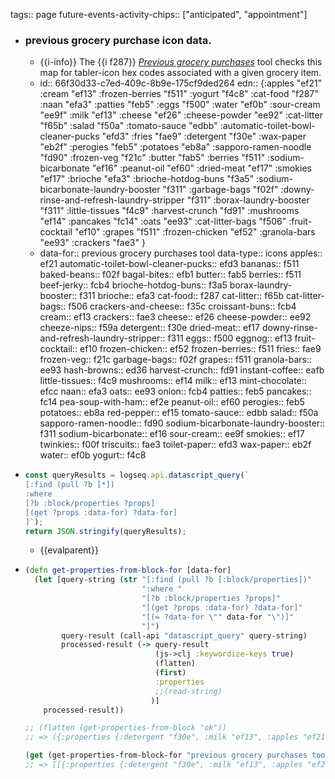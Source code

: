 tags:: page
future-events-activity-chips:: ["anticipated", "appointment"]

- ### previous grocery purchase icon data.
	- {{i-info}} The {{i f287}} [*Previous grocery purchases*](((670573d6-fb31-4f86-ab91-e536af8c6760))) tool checks this map for tabler-icon hex codes associated with a given grocery item.
	- id:: 66f30d33-c7ed-409c-8b9e-175cf9ded264
	  edn:: {:apples "ef21" :cream "ef13" :frozen-berries "f511" :yogurt "f4c8" :cat-food "f287" :naan "efa3" :patties "feb5" :eggs "f500" :water "ef0b" :sour-cream "ee9f" :milk "ef13" :cheese "ef26" :cheese-powder "ee92" :cat-litter "f65b" :salad "f50a" :tomato-sauce "edbb" :automatic-toilet-bowl-cleaner-pucks "efd3" :fries "fae9" :detergent "f30e" :wax-paper "eb2f" :perogies "feb5" :potatoes "eb8a" :sapporo-ramen-noodle "fd90" :frozen-veg "f21c" :butter "fab5" :berries "f511" :sodium-bicarbonate "ef16" :peanut-oil "ef60" :dried-meat "ef17" :smokies "ef17" :brioche "efa3" :brioche-hotdog-buns "f3a5" :sodium-bicarbonate-laundry-booster "f311" :garbage-bags "f02f" :downy-rinse-and-refresh-laundry-stripper "f311" :borax-laundry-booster "f311" :little-tissues "f4c9" :harvest-crunch "fd91" :mushrooms "ef14" :pancakes "fc14" :oats "ee93" :cat-litter-bags "f506" :fruit-cocktail "ef10" :grapes "f511" :frozen-chicken "ef52" :granola-bars "ee93" :crackers "fae3" }
	- data-for:: previous grocery purchases tool
	  data-type:: icons
	  apples:: ef21
	  automatic-toilet-bowl-cleaner-pucks:: efd3
	  bananas:: f511
	  baked-beans:: f02f
	  bagal-bites:: efb1
	  butter:: fab5
	  berries:: f511
	  beef-jerky:: fcb4
	  brioche-hotdog-buns:: f3a5
	  borax-laundry-booster:: f311
	  brioche:: efa3
	  cat-food:: f287
	  cat-litter:: f65b
	  cat-litter-bags:: f506
	  crackers-and-cheese:: f35c
	  croissant-buns:: fcb4
	  cream:: ef13
	  crackers:: fae3
	  cheese:: ef26
	  cheese-powder:: ee92
	  cheeze-nips:: f59a
	  detergent:: f30e
	  dried-meat:: ef17
	  downy-rinse-and-refresh-laundry-stripper:: f311
	  eggs:: f500
	  eggnog:: ef13
	  fruit-cocktail:: ef10
	  frozen-chicken:: ef52
	  frozen-berries:: f511
	  fries:: fae9
	  frozen-veg:: f21c
	  garbage-bags:: f02f
	  grapes:: f511
	  granola-bars:: ee93
	  hash-browns:: ed36
	  harvest-crunch:: fd91
	  instant-coffee:: eafb
	  little-tissues:: f4c9
	  mushrooms:: ef14
	  milk:: ef13
	  mint-chocolate:: efcc
	  naan:: efa3
	  oats:: ee93
	  onion:: fcb4
	  patties:: feb5
	  pancakes:: fc14
	  pea-soup-with-ham:: ef2e
	  peanut-oil:: ef60
	  perogies:: feb5
	  potatoes:: eb8a
	  red-pepper:: ef15
	  tomato-sauce:: edbb
	  salad:: f50a
	  sapporo-ramen-noodle:: fd90
	  sodium-bicarbonate-laundry-booster:: f311
	  sodium-bicarbonate:: ef16
	  sour-cream:: ee9f
	  smokies:: ef17
	  twinkies:: f00f
	  triscuits:: fae3
	  toilet-paper:: efd3
	  wax-paper:: eb2f
	  water:: ef0b
	  yogurt:: f4c8
- ```javascript
  const queryResults = logseq.api.datascript_query(`
  [:find (pull ?b [*])
  :where
  [?b :block/properties ?props]
  [(get ?props :data-for) ?data-for]
  ]`);
  return JSON.stringify(queryResults);
  ```
	- {{evalparent}}
- ```clj :results
  (defn get-properties-from-block-for [data-for]
    (let [query-string (str "[:find (pull ?b [:block/properties])"
                            ":where "
                            "[?b :block/properties ?props]"
                            "[(get ?props :data-for) ?data-for]"
                            "[(= ?data-for \"" data-for "\")]"
                            "]")
          query-result (call-api "datascript_query" query-string)
          processed-result (-> query-result
                               (js->clj :keywordize-keys true)
                               (flatten)
                               (first)
                               :properties
                               ;;(read-string)
                              )]
      processed-result))
  
  ;; (flatten (get-properties-from-block "ok"))
  ;; => ({:properties {:detergent "f30e", :milk "ef13", :apples "ef21", :garbage-bags "f02f", :tomato-sauce "edbb", :granola-bars "ee93"}})
  
  (get (get-properties-from-block-for "previous grocery purchases tool") (keyword "perogies"))
  ;; => [[{:properties {:detergent "f30e", :milk "ef13", :apples "ef21", :garbage-bags "f02f", :tomato-sauce "edbb", :granola-bars "ee93"}}]]
  ```
